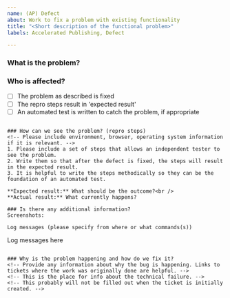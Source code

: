 ```yaml
---
name: (AP) Defect
about: Work to fix a problem with existing functionality
title: "<Short description of the functional problem>"
labels: Accelerated Publishing, Defect

---
```


### What is the problem?
<!-- Describe the problem in a few sentences or less, focusing on the functional issue rather than the technical failure. -->

### Who is affected?

- [ ] The problem as described is fixed
- [ ] The repro steps result in 'expected result'
- [ ] An automated test is written to catch the problem, if appropriate
```

### How can we see the problem? (repro steps)
<!-- Please include environment, browser, operating system information if it is relevant. -->
1. Please include a set of steps that allows an independent tester to see the problem.
2. Write them so that after the defect is fixed, the steps will result in the expected result.
3. It is helpful to write the steps methodically so they can be the foundation of an automated test.

**Expected result:** What should be the outcome?<br />
**Actual result:** What currently happens?

### Is there any additional information?
Screenshots:

Log messages (please specify from where or what commands(s))
```
Log messages here
```

### Why is the problem happening and how do we fix it?
<!-- Provide any information about why the bug is happening. Links to tickets where the work was originally done are helpful. -->
<!-- This is the place for info about the technical failure. -->
<!-- This probably will not be filled out when the ticket is initially created. -->

